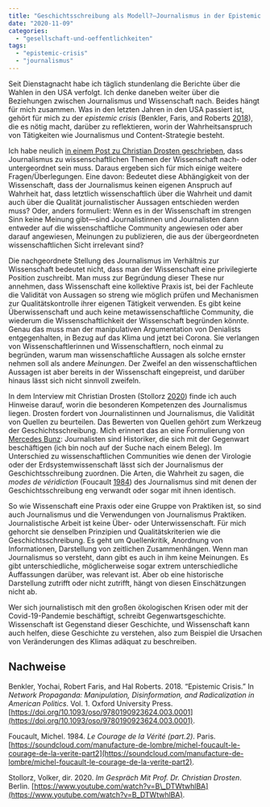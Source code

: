 ```yaml
---
title: "Geschichtsschreibung als Modell?—Journalismus in der Epistemic Crisis"
date: "2020-11-09"
categories: 
  - "gesellschaft-und-oeffentlichkeiten"
tags: 
  - "epistemic-crisis"
  - "journalismus"
---
```


Seit Dienstagnacht habe ich täglich stundenlang die Berichte über die Wahlen in den USA verfolgt. Ich denke daneben weiter über die Beziehungen zwischen Journalismus und Wissenschaft nach. Beides hängt für mich zusammen. Was in den letzten Jahren in den USA passiert ist, gehört für mich zu der _epistemic crisis_ (Benkler, Faris, and Roberts [2018](#ref-benklerEpistemicCrisis2018)), die es nötig macht, darüber zu reflektieren, worin der Wahrheitsanspruch von Tätigkeiten wie Journalismus und Content-Strategie besteht.

Ich habe neulich [in einem Post zu Christian Drosten geschrieben](https://wittenbrink.net/lostandfound/christian-drosten-und-volker-stollorz-zu-wissenschaft-und-journalismus/ "Christian Drosten und Volker Stollorz zu Wissenschaft und Journalismus - Lost and Found"), dass Journalismus zu wissenschaftlichen Themen der Wissenschaft nach- oder untergeordnet sein muss. Daraus ergeben sich für mich einige weitere Fragen/Überlegungen. Eine davon: Bedeutet diese Abhängigkeit von der Wissenschaft, dass der Journalismus keinen eigenen Anspruch auf Wahrheit hat, dass letztlich wissenschaftlich über die Wahrheit und damit auch über die Qualität journalistischer Aussagen entschieden werden muss? Oder, anders formuliert: Wenn es in der Wissenschaft im strengen Sinn keine Meinung gibt—sind Journalistinnen und Journalisten dann entweder auf die wissenschaftliche Community angewiesen oder aber darauf angewiesen, Meinungen zu publizieren, die aus der übergeordneten wissenschaftlichen Sicht irrelevant sind?

Die nachgeordnete Stellung des Journalismus im Verhältnis zur Wissenschaft bedeutet nicht, dass man der Wissenschaft eine privilegierte Position zuschreibt. Man muss zur Begründung dieser These nur annehmen, dass Wissenschaft eine kollektive Praxis ist, bei der Fachleute die Validität von Aussagen so streng wie möglich prüfen und Mechanismen zur Qualitätskontrolle ihrer eigenen Tätigkeit verwenden. Es gibt keine Überwissenschaft und auch keine metawissenschaftliche Community, die wiederum die Wissenschaftlichkeit der Wissenschaft begründen könnte. Genau das muss man der manipulativen Argumentation von Denialists entgegenhalten, in Bezug auf das Klima und jetzt bei Corona. Sie verlangen von Wissenschaftlerinnen und Wissenschaftlern, noch einmal zu begründen, warum man wissenschaftliche Aussagen als solche ernster nehmen soll als andere _Meinungen_. Der Zweifel an den wissenschaftlichen Aussagen ist aber bereits in der Wissenschaft eingepreist, und darüber hinaus lässt sich nicht sinnvoll zweifeln.

In dem Interview mit Christian Drosten (Stollorz [2020](#ref-stollorzImGesprachMit2020)) finde ich auch Hinweise darauf, worin die besonderen Kompetenzen des Journalismus liegen. Drosten fordert von Journalistinnen und Journalismus, die Validität von Quellen zu beurteilen. Das Bewerten von Quellen gehört zum Werkzeug der Geschichtsschreibung. Mich erinnert das an eine Formulierung von [Mercedes Bunz](https://mercedesbunz.net/ "About | Mercedes Bunz"): Journalisten sind Historiker, die sich mit der Gegenwart beschäftigen (ich bin noch auf der Suche nach einem Beleg). Im Unterschied zu wissenschaftlichen Communities wie denen der Virologie oder der Erdsystemwissenschaft lässt sich der Journalismus der Geschichtsschreibung zuordnen. Die Arten, die Wahrheit zu sagen, die _modes de véridiction_ (Foucault [1984](#ref-foucaultmichelCourageVeritePart1984)) des Journalismus sind mit denen der Geschichtsschreibung eng verwandt oder sogar mit ihnen identisch.

So wie Wissenschaft eine Praxis oder eine Gruppe von Praktiken ist, so sind auch Journalismus und die Verwendungen von Journalismus Praktiken. Journalistische Arbeit ist keine Über- oder Unterwissenschaft. Für mich gehorcht sie denselben Prinzipien und Qualitätskriterien wie die Geschichtsschreibung. Es geht um Quellenkritik, Anordnung von Informationen, Darstellung von zeitlichen Zusammenhängen. Wenn man Journalismus so versteht, dann gibt es auch in ihm keine Meinungen. Es gibt unterschiedliche, möglicherweise sogar extrem unterschiedliche Auffassungen darüber, was relevant ist. Aber ob eine historische Darstellung zutrifft oder nicht zutrifft, hängt von diesen Einschätzungen nicht ab.

Wer sich journalistisch mit den großen ökologischen Krisen oder mit der Covid-19-Pandemie beschäftigt, schreibt Gegenwartsgeschichte. Wissenschaft ist Gegenstand dieser Geschichte, und Wissenschaft kann auch helfen, diese Geschichte zu verstehen, also zum Beispiel die Ursachen von Veränderungen des Klimas adäquat zu beschreiben.

## Nachweise

Benkler, Yochai, Robert Faris, and Hal Roberts. 2018. “Epistemic Crisis.” In _Network Propaganda: Manipulation, Disinformation, and Radicalization in American Politics_. Vol. 1. Oxford University Press. [https://doi.org/10.1093/oso/9780190923624.003.0001](https://doi.org/10.1093/oso/9780190923624.003.0001).

Foucault, Michel. 1984. _Le Courage de la Vérité (part.2)_. Paris. [https://soundcloud.com/manufacture-de-lombre/michel-foucault-le-courage-de-la-verite-part2](https://soundcloud.com/manufacture-de-lombre/michel-foucault-le-courage-de-la-verite-part2).

Stollorz, Volker, dir. 2020. _Im Gespräch Mit Prof. Dr. Christian Drosten_. Berlin. [https://www.youtube.com/watch?v=B\_DTWtwhlBA](https://www.youtube.com/watch?v=B_DTWtwhlBA).
